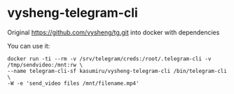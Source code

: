 # vysheng-telegram-cli


Original https://github.com/vysheng/tg.git into docker with dependencies

You can use it:
```
docker run -ti --rm -v /srv/telegram/creds:/root/.telegram-cli -v /tmp/sendvideo:/mnt:rw \
--name telegram-cli-sf kasumiru/vysheng-telegram-cli /bin/telegram-cli  \
-W -e 'send_video files /mnt/filename.mp4'
```
